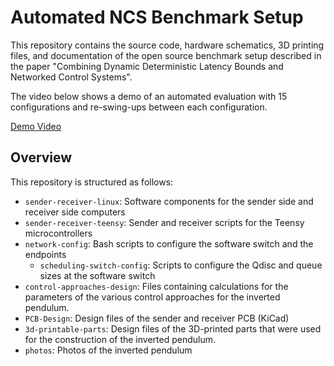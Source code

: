 # Automated NCS Benchmark Setup
This repository contains the source code, hardware schematics, 3D printing files, and documentation of the open source benchmark setup described in the paper "Combining Dynamic Deterministic Latency Bounds and Networked Control Systems".

The video below shows a demo of an automated evaluation with 15 configurations and re-swing-ups between each configuration.

[Demo Video](https://github.com/ustutt-ipvs-vs/automated_ncs_benchmark/assets/69897594/da2cac4a-8f67-4f81-817d-bd36dadb8c46)

## Overview
This repository is structured as follows:

- `sender-receiver-linux`: Software components for the sender side and receiver side computers
- `sender-receiver-teensy`: Sender and receiver scripts for the Teensy microcontrollers
- `network-config`: Bash scripts to configure the software switch and the endpoints
    - `scheduling-switch-config`: Scripts to configure the Qdisc and queue sizes at the software switch
- `control-approaches-design`: Files containing calculations for the parameters of the various control approaches for the inverted pendulum.
- `PCB-Design`: Design files of the sender and receiver PCB (KiCad)
- `3d-printable-parts`: Design files of the 3D-printed parts that were used for the construction of the inverted pendulum.
- `photos`: Photos of the inverted pendulum
